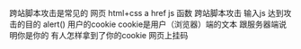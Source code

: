 跨站脚本攻击是常见的
网页 html+css a href
    js 函数
    <script>
        trumpDie();
    </script>
    跨站脚本攻击 输入js 达到攻击的目的 alert()
    用户的cookie
    cookie是用户（浏览器）端的文本 跟服务器端说明你是你的
    有人怎样拿到了你的cookie
    网页上挂码